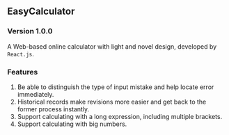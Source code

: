 ## EasyCalculator 
### Version 1.0.0
A Web-based online calculator with light and novel design, developed by `React.js`.
### Features
1. Be able to distinguish the type of input mistake and help locate error immediately.
2. Historical records make revisions more easier and get back to the former process instantly.
3. Support calculating with a long expression, including multiple brackets.
4. Support calculating with big numbers.
